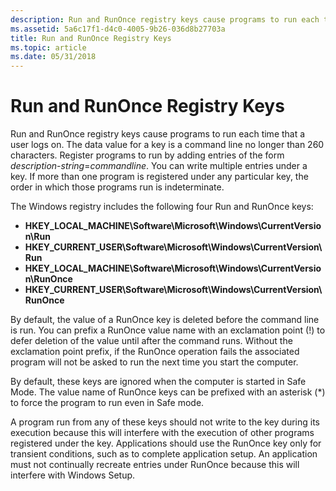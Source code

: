 ```yaml
---
description: Run and RunOnce registry keys cause programs to run each time that a user logs on.
ms.assetid: 5a6c17f1-d4c0-4005-9b26-036d8b27703a
title: Run and RunOnce Registry Keys
ms.topic: article
ms.date: 05/31/2018
---
```


# Run and RunOnce Registry Keys

Run and RunOnce registry keys cause programs to run each time that a user logs on. The data value for a key is a command line no longer than 260 characters. Register programs to run by adding entries of the form *description*-*string*=*commandline*. You can write multiple entries under a key. If more than one program is registered under any particular key, the order in which those programs run is indeterminate.

The Windows registry includes the following four Run and RunOnce keys:

-   **HKEY\_LOCAL\_MACHINE\\Software\\Microsoft\\Windows\\CurrentVersion\\Run**
-   **HKEY\_CURRENT\_USER\\Software\\Microsoft\\Windows\\CurrentVersion\\Run**
-   **HKEY\_LOCAL\_MACHINE\\Software\\Microsoft\\Windows\\CurrentVersion\\RunOnce**
-   **HKEY\_CURRENT\_USER\\Software\\Microsoft\\Windows\\CurrentVersion\\RunOnce**

By default, the value of a RunOnce key is deleted before the command line is run. You can prefix a RunOnce value name with an exclamation point (!) to defer deletion of the value until after the command runs. Without the exclamation point prefix, if the RunOnce operation fails the associated program will not be asked to run the next time you start the computer.

By default, these keys are ignored when the computer is started in Safe Mode. The value name of RunOnce keys can be prefixed with an asterisk (\*) to force the program to run even in Safe mode.

A program run from any of these keys should not write to the key during its execution because this will interfere with the execution of other programs registered under the key. Applications should use the RunOnce key only for transient conditions, such as to complete application setup. An application must not continually recreate entries under RunOnce because this will interfere with Windows Setup.
